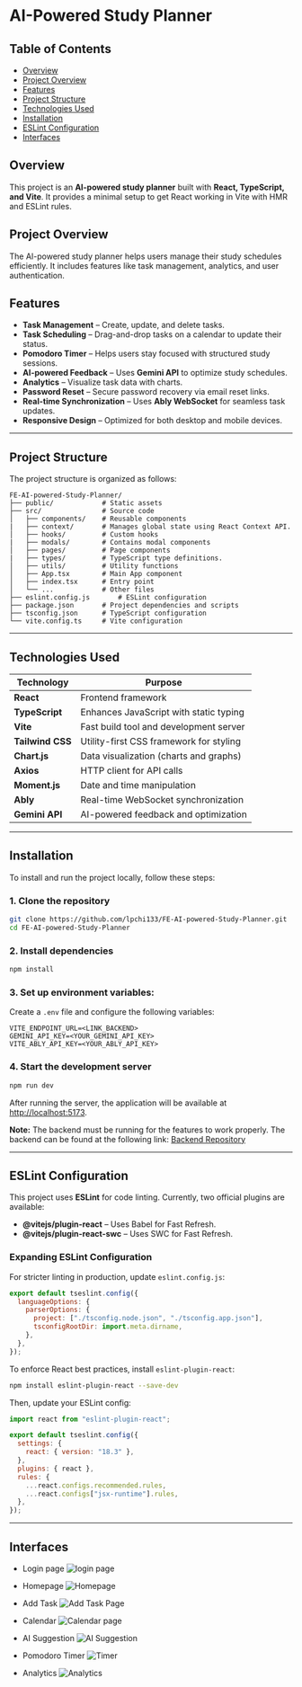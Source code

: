 # AI-Powered Study Planner

## Table of Contents

- [Overview](#overview)
- [Project Overview](#project-overview)
- [Features](#features)
- [Project Structure](#project-structure)
- [Technologies Used](#technologies-used)
- [Installation](#installation)
- [ESLint Configuration](#eslint-configuration)
- [Interfaces](#interfaces)

## Overview

This project is an **AI-powered study planner** built with **React, TypeScript, and Vite**. It provides a minimal setup to get React working in Vite with HMR and ESLint rules.

## Project Overview

The AI-powered study planner helps users manage their study schedules efficiently. It includes features like task management, analytics, and user authentication.

## Features

- **Task Management** – Create, update, and delete tasks.
- **Task Scheduling** – Drag-and-drop tasks on a calendar to update their status.
- **Pomodoro Timer** – Helps users stay focused with structured study sessions.
- **AI-powered Feedback** – Uses **Gemini API** to optimize study schedules.
- **Analytics** – Visualize task data with charts.
- **Password Reset** – Secure password recovery via email reset links.
- **Real-time Synchronization** – Uses **Ably WebSocket** for seamless task updates.
- **Responsive Design** – Optimized for both desktop and mobile devices.

---

## Project Structure

The project structure is organized as follows:

```
FE-AI-powered-Study-Planner/
├── public/            # Static assets
├── src/               # Source code
│   ├── components/    # Reusable components
|   ├── context/       # Manages global state using React Context API.
│   ├── hooks/         # Custom hooks
|   ├── modals/        # Contains modal components
│   ├── pages/         # Page components
|   ├── types/         # TypeScript type definitions.
│   ├── utils/         # Utility functions
│   ├── App.tsx        # Main App component
│   ├── index.tsx      # Entry point
│   └── ...            # Other files
├── eslint.config.js       # ESLint configuration
├── package.json       # Project dependencies and scripts
├── tsconfig.json      # TypeScript configuration
└── vite.config.ts     # Vite configuration
```

---

## Technologies Used

| Technology       | Purpose                                 |
| ---------------- | --------------------------------------- |
| **React**        | Frontend framework                      |
| **TypeScript**   | Enhances JavaScript with static typing  |
| **Vite**         | Fast build tool and development server  |
| **Tailwind CSS** | Utility-first CSS framework for styling |
| **Chart.js**     | Data visualization (charts and graphs)  |
| **Axios**        | HTTP client for API calls               |
| **Moment.js**    | Date and time manipulation              |
| **Ably**         | Real-time WebSocket synchronization     |
| **Gemini API**   | AI-powered feedback and optimization    |

---

## Installation

To install and run the project locally, follow these steps:

### 1. Clone the repository

```bash
git clone https://github.com/lpchi133/FE-AI-powered-Study-Planner.git
cd FE-AI-powered-Study-Planner
```

### 2. Install dependencies

```bash
npm install
```

### 3. **Set up environment variables:**

Create a `.env` file and configure the following variables:

```env
VITE_ENDPOINT_URL=<LINK_BACKEND>
GEMINI_API_KEY=<YOUR_GEMINI_API_KEY>
VITE_ABLY_API_KEY=<YOUR_ABLY_API_KEY>
```

### 4. Start the development server

```bash
npm run dev
```

After running the server, the application will be available at [http://localhost:5173](http://localhost:5173).

**Note:** The backend must be running for the features to work properly. The backend can be found at the following link: [Backend Repository](https://github.com/lpchi133/BE-AI-powered-Study-Planner)

---

## ESLint Configuration

This project uses **ESLint** for code linting. Currently, two official plugins are available:

- **@vitejs/plugin-react** – Uses Babel for Fast Refresh.
- **@vitejs/plugin-react-swc** – Uses SWC for Fast Refresh.

### Expanding ESLint Configuration

For stricter linting in production, update `eslint.config.js`:

```js
export default tseslint.config({
  languageOptions: {
    parserOptions: {
      project: ["./tsconfig.node.json", "./tsconfig.app.json"],
      tsconfigRootDir: import.meta.dirname,
    },
  },
});
```

To enforce React best practices, install `eslint-plugin-react`:

```bash
npm install eslint-plugin-react --save-dev
```

Then, update your ESLint config:

```js
import react from "eslint-plugin-react";

export default tseslint.config({
  settings: {
    react: { version: "18.3" },
  },
  plugins: { react },
  rules: {
    ...react.configs.recommended.rules,
    ...react.configs["jsx-runtime"].rules,
  },
});
```

---

## Interfaces

- Login page
  ![login page](./docs/imgs/login.jpeg)

- Homepage
  ![Homepage](./docs/imgs/homepage.jpeg)

- Add Task
  ![Add Task Page](./docs/imgs/add_task.jpeg)

- Calendar
  ![Calendar page](./docs/imgs/calendar.jpeg)

- AI Suggestion
  ![AI Suggestion](./docs/imgs/AI-suggestion.jpeg)

- Pomodoro Timer
  ![Timer](./docs/imgs/timer.png)

- Analytics
  ![Analytics](./docs/imgs/analytics.jpeg)
